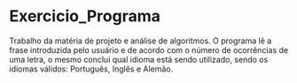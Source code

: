 # Exercicio_Programa
Trabalho da matéria de projeto e análise de algoritmos. O programa lê a frase introduzida pelo usuário e de acordo com o número de ocorrências de uma letra, o mesmo conclui qual idioma está sendo utilizado, sendo os idiomas válidos: Português, Inglês e Alemão.
